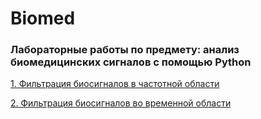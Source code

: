 # Biomed

### Лабораторные работы по предмету: анализ биомедицинских сигналов с помощью Python

[1. Фильтрация биосигналов в частотной области](https://github.com/vmokook/Biomed/blob/main/LR1.md)

[2. Фильтрация биосигналов во временной области](https://github.com/vmokook/Biomed/blob/main/LR2.md)
